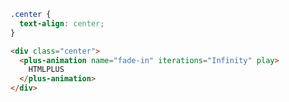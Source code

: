 ```css [style]
.center {
  text-align: center;
}
```

```html [template]
<div class="center">
  <plus-animation name="fade-in" iterations="Infinity" play>
    HTMLPLUS
  </plus-animation>
</div>
```
